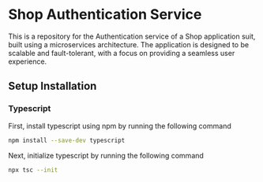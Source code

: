 # Shop Authentication Service

This is a repository for the Authentication service of a Shop application suit, built using a microservices architecture. The application is designed to be scalable and fault-tolerant, with a focus on providing a seamless user experience.

## Setup Installation

### Typescript

First, install typescript using npm by running the following command

```bash
npm install --save-dev typescript
```

Next, initialize typescript by running the following command

```bash
npx tsc --init
```
